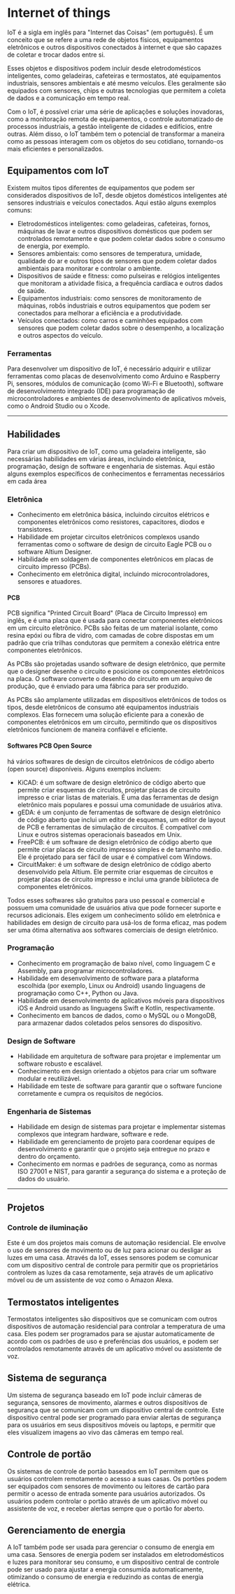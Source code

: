 # Internet of things

IoT é a sigla em inglês para "Internet das Coisas" (em português). É um conceito que se refere a uma rede de objetos físicos, equipamentos eletrônicos e outros dispositivos conectados à internet e que são capazes de coletar e trocar dados entre si.

Esses objetos e dispositivos podem incluir desde eletrodomésticos inteligentes, como geladeiras, cafeteiras e termostatos, até equipamentos industriais, sensores ambientais e até mesmo veículos. Eles geralmente são equipados com sensores, chips e outras tecnologias que permitem a coleta de dados e a comunicação em tempo real.

Com o IoT, é possível criar uma série de aplicações e soluções inovadoras, como a monitoração remota de equipamentos, o controle automatizado de processos industriais, a gestão inteligente de cidades e edifícios, entre outras. Além disso, o IoT também tem o potencial de transformar a maneira como as pessoas interagem com os objetos do seu cotidiano, tornando-os mais eficientes e personalizados.

## Equipamentos com IoT

Existem muitos tipos diferentes de equipamentos que podem ser considerados dispositivos de IoT, desde objetos domésticos inteligentes até sensores industriais e veículos conectados. Aqui estão alguns exemplos comuns:

- Eletrodomésticos inteligentes: como geladeiras, cafeteiras, fornos, máquinas de lavar e outros dispositivos domésticos que podem ser controlados remotamente e que podem coletar dados sobre o consumo de energia, por exemplo.
- Sensores ambientais: como sensores de temperatura, umidade, qualidade do ar e outros tipos de sensores que podem coletar dados ambientais para monitorar e controlar o ambiente.
- Dispositivos de saúde e fitness: como pulseiras e relógios inteligentes que monitoram a atividade física, a frequência cardíaca e outros dados de saúde.
- Equipamentos industriais: como sensores de monitoramento de máquinas, robôs industriais e outros equipamentos que podem ser conectados para melhorar a eficiência e a produtividade.
- Veículos conectados: como carros e caminhões equipados com sensores que podem coletar dados sobre o desempenho, a localização e outros aspectos do veículo.

### Ferramentas

Para desenvolver um dispositivo de IoT, é necessário adquirir e utilizar ferramentas como placas de desenvolvimento como Arduino e Raspberry Pi, sensores, módulos de comunicação (como Wi-Fi e Bluetooth), software de desenvolvimento integrado (IDE) para programação de microcontroladores e ambientes de desenvolvimento de aplicativos móveis, como o Android Studio ou o Xcode.

------

## Habilidades

Para criar um dispositivo de IoT, como uma geladeira inteligente, são necessárias habilidades em várias áreas, incluindo eletrônica, programação, design de software e engenharia de sistemas. Aqui estão alguns exemplos específicos de conhecimentos e ferramentas necessários em cada área

### Eletrônica

- Conhecimento em eletrônica básica, incluindo circuitos elétricos e componentes eletrônicos como resistores, capacitores, diodos e transistores.
- Habilidade em projetar circuitos eletrônicos complexos usando ferramentas como o software de design de circuito Eagle PCB ou o software Altium Designer.
- Habilidade em soldagem de componentes eletrônicos em placas de circuito impresso (PCBs).
- Conhecimento em eletrônica digital, incluindo microcontroladores, sensores e atuadores.

#### PCB

PCB significa "Printed Circuit Board" (Placa de Circuito Impresso) em inglês, e é uma placa que é usada para conectar componentes eletrônicos em um circuito eletrônico. PCBs são feitas de um material isolante, como resina epóxi ou fibra de vidro, com camadas de cobre dispostas em um padrão que cria trilhas condutoras que permitem a conexão elétrica entre componentes eletrônicos.

As PCBs são projetadas usando software de design eletrônico, que permite que o designer desenhe o circuito e posicione os componentes eletrônicos na placa. O software converte o desenho do circuito em um arquivo de produção, que é enviado para uma fábrica para ser produzido.

As PCBs são amplamente utilizadas em dispositivos eletrônicos de todos os tipos, desde eletrônicos de consumo até equipamentos industriais complexos. Elas fornecem uma solução eficiente para a conexão de componentes eletrônicos em um circuito, permitindo que os dispositivos eletrônicos funcionem de maneira confiável e eficiente.

#### Softwares PCB Open Source

há vários softwares de design de circuitos eletrônicos de código aberto (open source) disponíveis. Alguns exemplos incluem:

- KiCAD: é um software de design eletrônico de código aberto que permite criar esquemas de circuitos, projetar placas de circuito impresso e criar listas de materiais. É uma das ferramentas de design eletrônico mais populares e possui uma comunidade de usuários ativa.
- gEDA: é um conjunto de ferramentas de software de design eletrônico de código aberto que inclui um editor de esquemas, um editor de layout de PCB e ferramentas de simulação de circuitos. É compatível com Linux e outros sistemas operacionais baseados em Unix.
- FreePCB: é um software de design eletrônico de código aberto que permite criar placas de circuito impresso simples e de tamanho médio. Ele é projetado para ser fácil de usar e é compatível com Windows.
- CircuitMaker: é um software de design eletrônico de código aberto desenvolvido pela Altium. Ele permite criar esquemas de circuitos e projetar placas de circuito impresso e inclui uma grande biblioteca de componentes eletrônicos.

Todos esses softwares são gratuitos para uso pessoal e comercial e possuem uma comunidade de usuários ativa que pode fornecer suporte e recursos adicionais. Eles exigem um conhecimento sólido em eletrônica e habilidades em design de circuito para usá-los de forma eficaz, mas podem ser uma ótima alternativa aos softwares comerciais de design eletrônico.

### Programação

- Conhecimento em programação de baixo nível, como linguagem C e Assembly, para programar microcontroladores.
- Habilidade em desenvolvimento de software para a plataforma escolhida (por exemplo, Linux ou Android) usando linguagens de programação como C++, Python ou Java.
- Habilidade em desenvolvimento de aplicativos móveis para dispositivos iOS e Android usando as linguagens Swift e Kotlin, respectivamente.
- Conhecimento em bancos de dados, como o MySQL ou o MongoDB, para armazenar dados coletados pelos sensores do dispositivo.

### Design de Software

- Habilidade em arquitetura de software para projetar e implementar um software robusto e escalável.
- Conhecimento em design orientado a objetos para criar um software modular e reutilizável.
- Habilidade em teste de software para garantir que o software funcione corretamente e cumpra os requisitos de negócios.

### Engenharia de Sistemas

- Habilidade em design de sistemas para projetar e implementar sistemas complexos que integram hardware, software e rede.
- Habilidade em gerenciamento de projeto para coordenar equipes de desenvolvimento e garantir que o projeto seja entregue no prazo e dentro do orçamento.
- Conhecimento em normas e padrões de segurança, como as normas ISO 27001 e NIST, para garantir a segurança do sistema e a proteção de dados do usuário.

------

## Projetos 

### Controle de iluminação

Este é um dos projetos mais comuns de automação residencial. Ele envolve o uso de sensores de movimento ou de luz para acionar ou desligar as luzes em uma casa. Através da IoT, esses sensores podem se comunicar com um dispositivo central de controle para permitir que os proprietários controlem as luzes da casa remotamente, seja através de um aplicativo móvel ou de um assistente de voz como o Amazon Alexa.

## Termostatos inteligentes

Termostatos inteligentes são dispositivos que se comunicam com outros dispositivos de automação residencial para controlar a temperatura de uma casa. Eles podem ser programados para se ajustar automaticamente de acordo com os padrões de uso e preferências dos usuários, e podem ser controlados remotamente através de um aplicativo móvel ou assistente de voz.

## Sistema de segurança

Um sistema de segurança baseado em IoT pode incluir câmeras de segurança, sensores de movimento, alarmes e outros dispositivos de segurança que se comunicam com um dispositivo central de controle. Este dispositivo central pode ser programado para enviar alertas de segurança para os usuários em seus dispositivos móveis ou laptops, e permitir que eles visualizem imagens ao vivo das câmeras em tempo real.

## Controle de portão

Os sistemas de controle de portão baseados em IoT permitem que os usuários controlem remotamente o acesso a suas casas. Os portões podem ser equipados com sensores de movimento ou leitores de cartão para permitir o acesso de entrada somente para usuários autorizados. Os usuários podem controlar o portão através de um aplicativo móvel ou assistente de voz, e receber alertas sempre que o portão for aberto.

## Gerenciamento de energia

A IoT também pode ser usada para gerenciar o consumo de energia em uma casa. Sensores de energia podem ser instalados em eletrodomésticos e luzes para monitorar seu consumo, e um dispositivo central de controle pode ser usado para ajustar a energia consumida automaticamente, otimizando o consumo de energia e reduzindo as contas de energia elétrica.